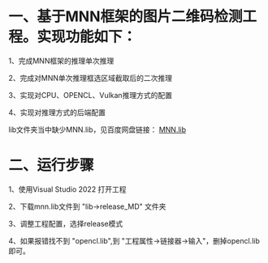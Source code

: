 # 一、基于MNN框架的图片二维码检测工程。实现功能如下：


1、完成MNN框架的推理单次推理

2、完成对MNN单次推理框选区域截取后的二次推理

3、实现对CPU、OPENCL、Vulkan推理方式的配置

4、实现对推理方式的后端配置

lib文件夹当中缺少MNN.lib，见百度网盘链接：  [MNN.lib](https://pan.baidu.com/s/1WHIhsV-2UmP2fv4eNY6M4Q?pwd=ed8r)


# 二、运行步骤

1、使用Visual Studio 2022 打开工程

2、下载mnn.lib文件到 "lib->release_MD" 文件夹

3、调整工程配置，选择release模式

4、如果报错找不到 "opencl.lib",到 "工程属性->链接器->输入"，删掉opencl.lib即可。
